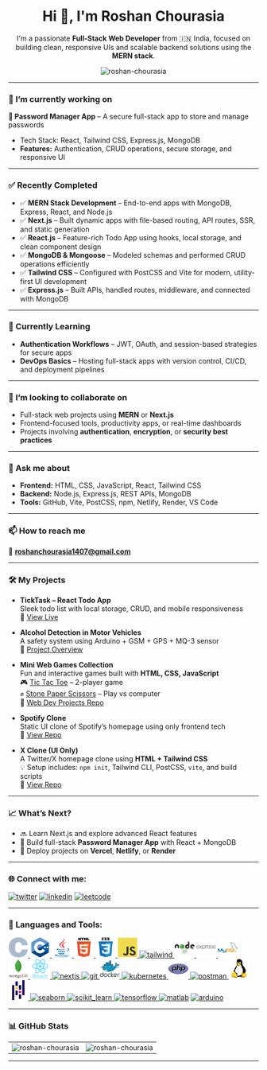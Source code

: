 <h1 align="center">Hi 👋, I'm Roshan Chourasia</h1>

<p align="center">
  I'm a passionate <b>Full-Stack Web Developer</b> from 🇮🇳 India, focused on building clean, responsive UIs and scalable backend solutions using the <b>MERN stack</b>.
</p>

<p align="center">
  <img src="https://komarev.com/ghpvc/?username=roshan-chourasia&label=Profile%20views&color=0e75b6&style=flat" alt="roshan-chourasia" />
</p>

---

### 🔭 I’m currently working on

**🔐 Password Manager App** – A secure full-stack app to store and manage passwords  
  - Tech Stack: React, Tailwind CSS, Express.js, MongoDB  
  - **Features:** Authentication, CRUD operations, secure storage, and responsive UI


---

### ✅ Recently Completed

- ✅ **MERN Stack Development** – End-to-end apps with MongoDB, Express, React, and Node.js
- ✅ **Next.js** – Built dynamic apps with file-based routing, API routes, SSR, and static generation
- ✅ **React.js** – Feature-rich Todo App using hooks, local storage, and clean component design
- ✅ **MongoDB & Mongoose** – Modeled schemas and performed CRUD operations efficiently
- ✅ **Tailwind CSS** – Configured with PostCSS and Vite for modern, utility-first UI development
- ✅ **Express.js** – Built APIs, handled routes, middleware, and connected with MongoDB

---

### 🌱 Currently Learning

- **Authentication Workflows** – JWT, OAuth, and session-based strategies for secure apps
- **DevOps Basics** – Hosting full-stack apps with version control, CI/CD, and deployment pipelines

---

### 👯 I’m looking to collaborate on

- Full-stack web projects using **MERN** or **Next.js**
- Frontend-focused tools, productivity apps, or real-time dashboards
- Projects involving **authentication**, **encryption**, or **security best practices**

---

### 💬 Ask me about

- **Frontend:** HTML, CSS, JavaScript, React, Tailwind CSS
- **Backend:** Node.js, Express.js, REST APIs, MongoDB
- **Tools:** GitHub, Vite, PostCSS, npm, Netlify, Render, VS Code

---

### 📫 How to reach me

📧 **roshanchourasia1407@gmail.com**

---

### 🛠️ My Projects

- **TickTask – React Todo App**  
  Sleek todo list with local storage, CRUD, and mobile responsiveness  
  🔗 [View Live](https://roshan-chourasia.github.io/Tick-Task-React/)

- **Alcohol Detection in Motor Vehicles**  
  A safety system using Arduino + GSM + GPS + MQ-3 sensor  
  🔗 [Project Overview](https://github.com/Roshan-Chourasia/Alcohol_Detection_in_Motor_Vehicle)

- **Mini Web Games Collection**  
  Fun and interactive games built with **HTML, CSS, JavaScript**  
  🎮 [Tic Tac Toe](https://github.com/roshan-chourasia/web-dev-projects/tree/main/tic-tac-toe) – 2-player game  
  ✊ [Stone Paper Scissors](https://github.com/roshan-chourasia/web-dev-projects/tree/main/stone-paper-scissors) – Play vs computer  
  📁 [Web Dev Projects Repo](https://github.com/roshan-chourasia/web-dev-projects)

- **Spotify Clone**  
  Static UI clone of Spotify’s homepage using only frontend tech  
  🔗 [View Repo](https://github.com/Roshan-Chourasia/Spotify_clone)

- **X Clone (UI Only)**  
  A Twitter/X homepage clone using **HTML + Tailwind CSS**  
  💡 Setup includes: `npm init`, Tailwind CLI, PostCSS, `vite`, and build scripts  
  🔗 [View Repo](https://github.com/Roshan-Chourasia/tailwind-x-clone)

---

### 📈 What’s Next?

- 🔜 Learn Next.js and explore advanced React features  
- 🔐 Build full-stack **Password Manager App** with React + MongoDB  
- 🚀 Deploy projects on **Vercel**, **Netlify**, or **Render**

---

### 🌐 Connect with me:

<p align="left">
  <a href="https://twitter.com/r_chourasia14" target="blank"><img src="https://raw.githubusercontent.com/rahuldkjain/github-profile-readme-generator/master/src/images/icons/Social/twitter.svg" alt="twitter" height="30" width="40" /></a>
  <a href="https://www.linkedin.com/in/roshan-chourasia14/" target="blank"><img src="https://raw.githubusercontent.com/rahuldkjain/github-profile-readme-generator/master/src/images/icons/Social/linked-in-alt.svg" alt="linkedin" height="30" width="40" /></a>
  <a href="https://leetcode.com/u/roshanchourasia/" target="blank"><img src="https://raw.githubusercontent.com/rahuldkjain/github-profile-readme-generator/master/src/images/icons/Social/leet-code.svg" alt="leetcode" height="30" width="40" /></a>
</p>

---

### 🧰 Languages and Tools:

<p align="left"> 
    <a href="https://www.cprogramming.com/" target="_blank" rel="noreferrer"> <img src="https://raw.githubusercontent.com/devicons/devicon/master/icons/c/c-original.svg" alt="c" width="40" height="40" /> </a> 
    <a href="https://www.w3schools.com/cpp/" target="_blank" rel="noreferrer"> <img src="https://raw.githubusercontent.com/devicons/devicon/master/icons/cplusplus/cplusplus-original.svg" alt="cplusplus" width="40" height="40" /> </a> 
    <a href="https://www.java.com" target="_blank" rel="noreferrer"> <img src="https://raw.githubusercontent.com/devicons/devicon/master/icons/java/java-original.svg" alt="java" width="40" height="40" /> </a> 
    <a href="https://www.w3.org/html/" target="_blank" rel="noreferrer"> <img src="https://raw.githubusercontent.com/devicons/devicon/master/icons/html5/html5-original-wordmark.svg" alt="html5" width="40" height="40" /> </a>
    <a href="https://www.w3schools.com/css/" target="_blank" rel="noreferrer"> <img src="https://raw.githubusercontent.com/devicons/devicon/master/icons/css3/css3-original-wordmark.svg" alt="css3" width="40" height="40" /> </a> 
    <a href="https://developer.mozilla.org/en-US/docs/Web/JavaScript" target="_blank" rel="noreferrer"> <img src="https://raw.githubusercontent.com/devicons/devicon/master/icons/javascript/javascript-original.svg" alt="javascript" width="40" height="40" /> </a>
    <a href="https://tailwindcss.com/" target="_blank" rel="noreferrer"> <img src="https://www.vectorlogo.zone/logos/tailwindcss/tailwindcss-icon.svg" alt="tailwind" width="40" height="40" /> </a> 
    <a href="https://nodejs.org" target="_blank" rel="noreferrer"> <img src="https://raw.githubusercontent.com/devicons/devicon/master/icons/nodejs/nodejs-original-wordmark.svg" alt="nodejs" width="40" height="40" /> </a>
    <a href="https://expressjs.com" target="_blank" rel="noreferrer"> <img src="https://raw.githubusercontent.com/devicons/devicon/master/icons/express/express-original-wordmark.svg" alt="express" width="40" height="40" /> </a>
    <a href="https://www.mysql.com/" target="_blank" rel="noreferrer"> <img src="https://raw.githubusercontent.com/devicons/devicon/master/icons/mysql/mysql-original-wordmark.svg" alt="mysql" width="40" height="40" /> </a>
    <a href="https://www.mongodb.com/" target="_blank" rel="noreferrer"> <img src="https://raw.githubusercontent.com/devicons/devicon/master/icons/mongodb/mongodb-original-wordmark.svg" alt="mongodb" width="40" height="40" /> </a>
    <a href="https://reactjs.org/" target="_blank" rel="noreferrer"> <img src="https://raw.githubusercontent.com/devicons/devicon/master/icons/react/react-original-wordmark.svg" alt="react" width="40" height="40" /> </a>
    <a href="https://nextjs.org/" target="_blank" rel="noreferrer"> <img src="https://cdn.worldvectorlogo.com/logos/nextjs-2.svg" alt="nextjs" width="40" height="40"/> </a>
    <a href="https://git-scm.com/" target="_blank" rel="noreferrer"> <img src="https://www.vectorlogo.zone/logos/git-scm/git-scm-icon.svg" alt="git" width="40" height="40" /> </a>    
    <a href="https://www.docker.com/" target="_blank" rel="noreferrer"> <img src="https://raw.githubusercontent.com/devicons/devicon/master/icons/docker/docker-original-wordmark.svg" alt="docker" width="40" height="40" /> </a> 
    <a href="https://kubernetes.io" target="_blank" rel="noreferrer"> <img src="https://www.vectorlogo.zone/logos/kubernetes/kubernetes-icon.svg" alt="kubernetes" width="40" height="40" /> </a> 
    <a href="https://www.php.net" target="_blank" rel="noreferrer"> <img src="https://raw.githubusercontent.com/devicons/devicon/master/icons/php/php-original.svg" alt="php" width="40" height="40" /> </a> 
    <a href="https://postman.com" target="_blank" rel="noreferrer"> <img src="https://www.vectorlogo.zone/logos/getpostman/getpostman-icon.svg" alt="postman" width="40" height="40" /> </a> 
    <a href="https://www.linux.org/" target="_blank" rel="noreferrer"> <img src="https://raw.githubusercontent.com/devicons/devicon/master/icons/linux/linux-original.svg" alt="linux" width="40" height="40" /> </a> 
    <a href="https://pandas.pydata.org/" target="_blank" rel="noreferrer"> <img src="https://raw.githubusercontent.com/devicons/devicon/2ae2a900d2f041da66e950e4d48052658d850630/icons/pandas/pandas-original.svg" alt="pandas" width="40" height="40" /> </a> 
    <a href="https://seaborn.pydata.org/" target="_blank" rel="noreferrer"> <img src="https://seaborn.pydata.org/_images/logo-mark-lightbg.svg" alt="seaborn" width="40" height="40" /> </a> 
    <a href="https://scikit-learn.org/" target="_blank" rel="noreferrer"> <img src="https://upload.wikimedia.org/wikipedia/commons/0/05/Scikit_learn_logo_small.svg" alt="scikit_learn" width="40" height="40" /> </a> 
    <a href="https://www.tensorflow.org" target="_blank" rel="noreferrer"> <img src="https://www.vectorlogo.zone/logos/tensorflow/tensorflow-icon.svg" alt="tensorflow" width="40" height="40" /> </a>
    <a href="https://www.mathworks.com/" target="_blank"><img src="https://upload.wikimedia.org/wikipedia/commons/2/21/Matlab_Logo.png" alt="matlab" width="40" height="40"/></a>
    <a href="https://www.arduino.cc/" target="_blank" rel="noreferrer"> <img src="https://cdn.worldvectorlogo.com/logos/arduino-1.svg" alt="arduino" width="40" height="40" /> </a> 
</p>

---

### 📊 GitHub Stats

<table>
  <tr>
    <td>
      <img src="https://github-readme-stats.vercel.app/api?username=roshan-chourasia&show_icons=true&locale=en" alt="roshan-chourasia" />
    </td>
    <td>
      <img src="https://github-readme-stats.vercel.app/api/top-langs?username=roshan-chourasia&show_icons=true&locale=en&layout=compact" alt="roshan-chourasia" />
    </td>
  </tr>
</table>

---
